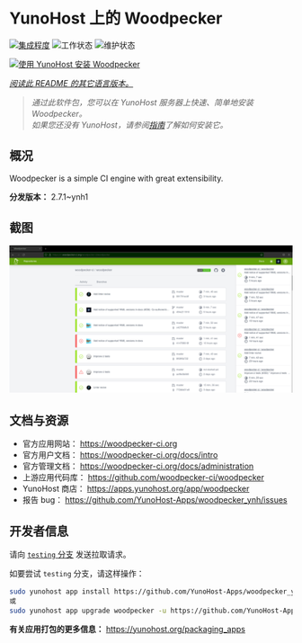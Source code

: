 <!--
注意：此 README 由 <https://github.com/YunoHost/apps/tree/master/tools/readme_generator> 自动生成
请勿手动编辑。
-->

# YunoHost 上的 Woodpecker

[![集成程度](https://dash.yunohost.org/integration/woodpecker.svg)](https://ci-apps.yunohost.org/ci/apps/woodpecker/) ![工作状态](https://ci-apps.yunohost.org/ci/badges/woodpecker.status.svg) ![维护状态](https://ci-apps.yunohost.org/ci/badges/woodpecker.maintain.svg)

[![使用 YunoHost 安装 Woodpecker](https://install-app.yunohost.org/install-with-yunohost.svg)](https://install-app.yunohost.org/?app=woodpecker)

*[阅读此 README 的其它语言版本。](./ALL_README.md)*

> *通过此软件包，您可以在 YunoHost 服务器上快速、简单地安装 Woodpecker。*  
> *如果您还没有 YunoHost，请参阅[指南](https://yunohost.org/install)了解如何安装它。*

## 概况

Woodpecker is a simple CI engine with great extensibility.


**分发版本：** 2.7.1~ynh1

## 截图

![Woodpecker 的截图](./doc/screenshots/woodpecker.png)

## 文档与资源

- 官方应用网站： <https://woodpecker-ci.org>
- 官方用户文档： <https://woodpecker-ci.org/docs/intro>
- 官方管理文档： <https://woodpecker-ci.org/docs/administration>
- 上游应用代码库： <https://github.com/woodpecker-ci/woodpecker>
- YunoHost 商店： <https://apps.yunohost.org/app/woodpecker>
- 报告 bug： <https://github.com/YunoHost-Apps/woodpecker_ynh/issues>

## 开发者信息

请向 [`testing` 分支](https://github.com/YunoHost-Apps/woodpecker_ynh/tree/testing) 发送拉取请求。

如要尝试 `testing` 分支，请这样操作：

```bash
sudo yunohost app install https://github.com/YunoHost-Apps/woodpecker_ynh/tree/testing --debug
或
sudo yunohost app upgrade woodpecker -u https://github.com/YunoHost-Apps/woodpecker_ynh/tree/testing --debug
```

**有关应用打包的更多信息：** <https://yunohost.org/packaging_apps>
